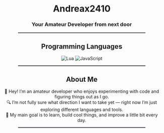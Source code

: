 <div align="center">

<h1>Andreax2410</h1>  
<h3>Your Amateur Developer from next door</h3>  

<hr style="border: none; height: 2px; background: #30363d; width: 80%;" />

## Programming Languages  
<p>
  <img src="https://img.shields.io/badge/Lua-2C2D72?style=for-the-badge&logo=lua&logoColor=white" alt="Lua" />
  <img src="https://img.shields.io/badge/JavaScript-F7DF1E?style=for-the-badge&logo=javascript&logoColor=black" alt="JavaScript" />
</p>

<hr style="border: none; height: 2px; background: #30363d; width: 80%;" />

## About Me  
👋 Hey! I’m an amateur developer who enjoys experimenting with code and figuring things out as I go.  
🔍 I’m not fully sure what direction I want to take yet — right now I’m just exploring different languages and tools.  
🎯 My main goal is to learn, build cool things, and improve a little bit every day.  

<hr style="border: none; height: 2px; background: #30363d; width: 80%;" />

</div>
